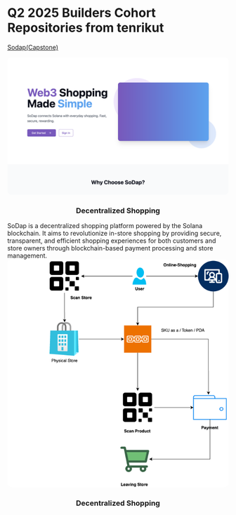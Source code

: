 # Q2 2025 Builders Cohort Repositories from tenrikut

[Sodap(Capstone)](https://github.com/tenrikut/sodap-mono.git)
<div align="center">
  <img src="sodap-page.png" alt="SoDap Logo" width="800" style="border-radius: 10px;">
  <h3>Decentralized Shopping </h3>
</div>
SoDap is a decentralized shopping platform powered by the Solana blockchain. It aims to revolutionize in-store shopping by providing secure, transparent, and efficient shopping experiences for both customers and store owners through blockchain-based payment processing and store management.
<div align="center">
  <img src="scan-to-gp.png" alt="SoDap Logo" width="800" style="border-radius: 10px;">
  <h3>Decentralized Shopping </h3>
</div>
